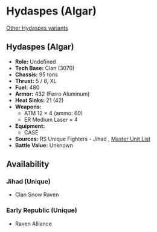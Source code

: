# Hydaspes (Algar) 

[Other Hydaspes variants](../hydaspes.md) 

## Hydaspes (Algar) 

- **Role:** Undefined 
- **Tech Base:** Clan (3070) 
- **Chassis:** 95 tons 
- **Thrust:** 5 / 8, XL 
- **Fuel:** 480 
- **Armor:** 432 (Ferro Aluminum) 
- **Heat Sinks:** 21 (42) 
- **Weapons:** 
  - ATM 12 × 4 (ammo: 60) 
  - ER Medium Laser × 4 
- **Equipment:** 
  - CASE 
- **Sources:** RS Unique Fighters - Jihad , [Master Unit List](http://masterunitlist.info/Unit/Details/1593) 
- **Battle Value:** Unknown 

## Availability 

### Jihad (Unique) 

- Clan Snow Raven 

### Early Republic (Unique) 

- Raven Alliance 

